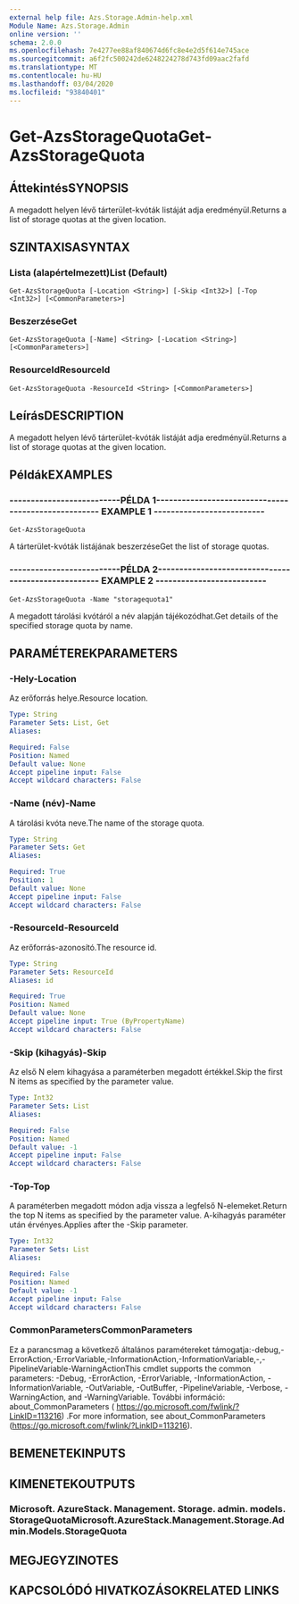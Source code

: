 ```yaml
---
external help file: Azs.Storage.Admin-help.xml
Module Name: Azs.Storage.Admin
online version: ''
schema: 2.0.0
ms.openlocfilehash: 7e4277ee88af840674d6fc8e4e2d5f614e745ace
ms.sourcegitcommit: a6f2fc500242de6248224278d743fd09aac2fafd
ms.translationtype: MT
ms.contentlocale: hu-HU
ms.lasthandoff: 03/04/2020
ms.locfileid: "93840401"
---
```

# <span data-ttu-id="344b1-101">Get-AzsStorageQuota</span><span class="sxs-lookup"><span data-stu-id="344b1-101">Get-AzsStorageQuota</span></span>

## <span data-ttu-id="344b1-102">Áttekintés</span><span class="sxs-lookup"><span data-stu-id="344b1-102">SYNOPSIS</span></span>
<span data-ttu-id="344b1-103">A megadott helyen lévő tárterület-kvóták listáját adja eredményül.</span><span class="sxs-lookup"><span data-stu-id="344b1-103">Returns a list of storage quotas at the given location.</span></span>

## <span data-ttu-id="344b1-104">SZINTAXISA</span><span class="sxs-lookup"><span data-stu-id="344b1-104">SYNTAX</span></span>

### <span data-ttu-id="344b1-105">Lista (alapértelmezett)</span><span class="sxs-lookup"><span data-stu-id="344b1-105">List (Default)</span></span>
```
Get-AzsStorageQuota [-Location <String>] [-Skip <Int32>] [-Top <Int32>] [<CommonParameters>]
```

### <span data-ttu-id="344b1-106">Beszerzése</span><span class="sxs-lookup"><span data-stu-id="344b1-106">Get</span></span>
```
Get-AzsStorageQuota [-Name] <String> [-Location <String>] [<CommonParameters>]
```

### <span data-ttu-id="344b1-107">ResourceId</span><span class="sxs-lookup"><span data-stu-id="344b1-107">ResourceId</span></span>
```
Get-AzsStorageQuota -ResourceId <String> [<CommonParameters>]
```

## <span data-ttu-id="344b1-108">Leírás</span><span class="sxs-lookup"><span data-stu-id="344b1-108">DESCRIPTION</span></span>
<span data-ttu-id="344b1-109">A megadott helyen lévő tárterület-kvóták listáját adja eredményül.</span><span class="sxs-lookup"><span data-stu-id="344b1-109">Returns a list of storage quotas at the given location.</span></span>

## <span data-ttu-id="344b1-110">Példák</span><span class="sxs-lookup"><span data-stu-id="344b1-110">EXAMPLES</span></span>

### <span data-ttu-id="344b1-111">--------------------------PÉLDA 1--------------------------</span><span class="sxs-lookup"><span data-stu-id="344b1-111">-------------------------- EXAMPLE 1 --------------------------</span></span>
```
Get-AzsStorageQuota
```

<span data-ttu-id="344b1-112">A tárterület-kvóták listájának beszerzése</span><span class="sxs-lookup"><span data-stu-id="344b1-112">Get the list of storage quotas.</span></span>

### <span data-ttu-id="344b1-113">--------------------------PÉLDA 2--------------------------</span><span class="sxs-lookup"><span data-stu-id="344b1-113">-------------------------- EXAMPLE 2 --------------------------</span></span>
```
Get-AzsStorageQuota -Name "storagequota1"
```

<span data-ttu-id="344b1-114">A megadott tárolási kvótáról a név alapján tájékozódhat.</span><span class="sxs-lookup"><span data-stu-id="344b1-114">Get details of the specified storage quota by name.</span></span>

## <span data-ttu-id="344b1-115">PARAMÉTEREK</span><span class="sxs-lookup"><span data-stu-id="344b1-115">PARAMETERS</span></span>

### <span data-ttu-id="344b1-116">-Hely</span><span class="sxs-lookup"><span data-stu-id="344b1-116">-Location</span></span>
<span data-ttu-id="344b1-117">Az erőforrás helye.</span><span class="sxs-lookup"><span data-stu-id="344b1-117">Resource location.</span></span>

```yaml
Type: String
Parameter Sets: List, Get
Aliases: 

Required: False
Position: Named
Default value: None
Accept pipeline input: False
Accept wildcard characters: False
```

### <span data-ttu-id="344b1-118">-Name (név)</span><span class="sxs-lookup"><span data-stu-id="344b1-118">-Name</span></span>
<span data-ttu-id="344b1-119">A tárolási kvóta neve.</span><span class="sxs-lookup"><span data-stu-id="344b1-119">The name of the storage quota.</span></span>

```yaml
Type: String
Parameter Sets: Get
Aliases: 

Required: True
Position: 1
Default value: None
Accept pipeline input: False
Accept wildcard characters: False
```

### <span data-ttu-id="344b1-120">-ResourceId</span><span class="sxs-lookup"><span data-stu-id="344b1-120">-ResourceId</span></span>
<span data-ttu-id="344b1-121">Az erőforrás-azonosító.</span><span class="sxs-lookup"><span data-stu-id="344b1-121">The resource id.</span></span>

```yaml
Type: String
Parameter Sets: ResourceId
Aliases: id

Required: True
Position: Named
Default value: None
Accept pipeline input: True (ByPropertyName)
Accept wildcard characters: False
```

### <span data-ttu-id="344b1-122">-Skip (kihagyás)</span><span class="sxs-lookup"><span data-stu-id="344b1-122">-Skip</span></span>
<span data-ttu-id="344b1-123">Az első N elem kihagyása a paraméterben megadott értékkel.</span><span class="sxs-lookup"><span data-stu-id="344b1-123">Skip the first N items as specified by the parameter value.</span></span>

```yaml
Type: Int32
Parameter Sets: List
Aliases: 

Required: False
Position: Named
Default value: -1
Accept pipeline input: False
Accept wildcard characters: False
```

### <span data-ttu-id="344b1-124">-Top</span><span class="sxs-lookup"><span data-stu-id="344b1-124">-Top</span></span>
<span data-ttu-id="344b1-125">A paraméterben megadott módon adja vissza a legfelső N-elemeket.</span><span class="sxs-lookup"><span data-stu-id="344b1-125">Return the top N items as specified by the parameter value.</span></span>
<span data-ttu-id="344b1-126">A-kihagyás paraméter után érvényes.</span><span class="sxs-lookup"><span data-stu-id="344b1-126">Applies after the -Skip parameter.</span></span>

```yaml
Type: Int32
Parameter Sets: List
Aliases: 

Required: False
Position: Named
Default value: -1
Accept pipeline input: False
Accept wildcard characters: False
```

### <span data-ttu-id="344b1-127">CommonParameters</span><span class="sxs-lookup"><span data-stu-id="344b1-127">CommonParameters</span></span>
<span data-ttu-id="344b1-128">Ez a parancsmag a következő általános paramétereket támogatja:-debug,-ErrorAction,-ErrorVariable,-InformationAction,-InformationVariable,-,-PipelineVariable-WarningAction</span><span class="sxs-lookup"><span data-stu-id="344b1-128">This cmdlet supports the common parameters: -Debug, -ErrorAction, -ErrorVariable, -InformationAction, -InformationVariable, -OutVariable, -OutBuffer, -PipelineVariable, -Verbose, -WarningAction, and -WarningVariable.</span></span> <span data-ttu-id="344b1-129">További információ: about_CommonParameters ( https://go.microsoft.com/fwlink/?LinkID=113216) .</span><span class="sxs-lookup"><span data-stu-id="344b1-129">For more information, see about_CommonParameters (https://go.microsoft.com/fwlink/?LinkID=113216).</span></span>

## <span data-ttu-id="344b1-130">BEMENETEK</span><span class="sxs-lookup"><span data-stu-id="344b1-130">INPUTS</span></span>

## <span data-ttu-id="344b1-131">KIMENETEK</span><span class="sxs-lookup"><span data-stu-id="344b1-131">OUTPUTS</span></span>

### <span data-ttu-id="344b1-132">Microsoft. AzureStack. Management. Storage. admin. models. StorageQuota</span><span class="sxs-lookup"><span data-stu-id="344b1-132">Microsoft.AzureStack.Management.Storage.Admin.Models.StorageQuota</span></span>

## <span data-ttu-id="344b1-133">MEGJEGYZI</span><span class="sxs-lookup"><span data-stu-id="344b1-133">NOTES</span></span>

## <span data-ttu-id="344b1-134">KAPCSOLÓDÓ HIVATKOZÁSOK</span><span class="sxs-lookup"><span data-stu-id="344b1-134">RELATED LINKS</span></span>

